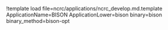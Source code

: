 !template load file=ncrc/applications/ncrc_develop.md.template ApplicationName=BISON ApplicationLower=bison binary=bison binary_method=bison-opt
